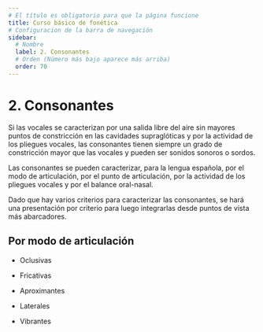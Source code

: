 ```yaml
---
# El título es obligatorio para que la página funcione
title: Curso básico de fonética
# Configuracion de la barra de navegación
sidebar:
  # Nombre
  label: 2. Consonantes
  # Orden (Número más bajo aparece más arriba)
  order: 70
---
```

# 2. Consonantes

Si las vocales se caracterizan por una salida libre del aire sin mayores puntos de constricción en las cavidades supraglóticas y por la actividad de los pliegues vocales, las consonantes tienen siempre un grado de constricción mayor que las vocales y pueden ser sonidos sonoros o sordos.

Las consonantes se pueden caracterizar, para la lengua española, por el modo de articulación, por el punto de articulación, por la actividad de los pliegues vocales y por el balance oral-nasal.

Dado que hay varios criterios para caracterizar las consonantes, se hará una presentación por criterio para luego integrarlas desde puntos de vista más abarcadores.

## Por modo de articulación

- Oclusivas

- Fricativas

- Aproximantes

- Laterales

- Vibrantes


